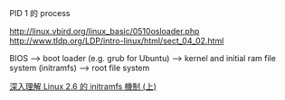 
PID 1 的 process

http://linux.vbird.org/linux_basic/0510osloader.php
http://www.tldp.org/LDP/intro-linux/html/sect_04_02.html

BIOS --> boot loader (e.g. grub for Ubuntu) --> kernel and initial ram file system (initramfs) --> root file system

[深入理解 Linux 2.6 的 initramfs 機制 (上)](http://blog.linux.org.tw/~jserv/archives/001954.html)
